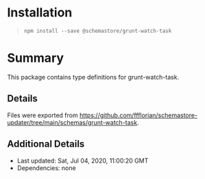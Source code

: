 # Installation
> `npm install --save @schemastore/grunt-watch-task`

# Summary
This package contains type definitions for grunt-watch-task.

## Details
Files were exported from https://github.com/ffflorian/schemastore-updater/tree/main/schemas/grunt-watch-task.

## Additional Details
* Last updated: Sat, Jul 04, 2020, 11:00:20 GMT
* Dependencies: none
